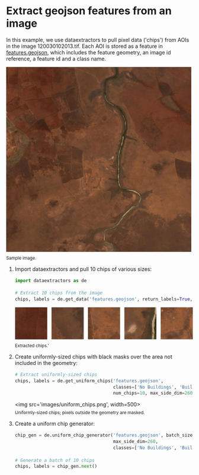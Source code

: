 # Extract geojson features from an image

In this example, we use dataextractors to pull pixel data ('chips') from AOIs in the image 120030102013.tif. Each AOI is stored as a feature in [features.geojson](https://github.com/PlatformStories/dataextractors/blob/master/example/features.geojson), which includes the feature geometry, an image id reference, a feature id and a class name. 

<img src='images/img.png' width=500>   
<sub>Sample image.</sub>

1. Import dataextractors and pull 10 chips of various sizes:

    ```python
    import dataextractors as de

    # Extract 10 chips from the image
    chips, labels = de.get_data('features.geojson', return_labels=True, num_chips=10)
    ```

    <img src='images/chips.png' width=700>  
    <sub>Extracted chips.'</sub>

2. Create uniformly-sized chips with black masks over the area not included in the geometry:

    ```python
    # Extract uniformly-sized chips
    chips, labels = de.get_uniform_chips('features.geojson',
                                         classes=['No Buildings', 'Buildings'],
                                         num_chips=10, max_side_dim=260)
    ```

    <img src='images/uniform_chips.png', width=500>  
    <sub>Uniformly-sized chips; pixels outside the geometry are masked.</sub>

3. Create a uniform chip generator:

    ```python
    chip_gen = de.uniform_chip_generator('features.geojson', batch_size=10,
                                         max_side_dim=260,
                                         classes=['No Buildings', 'Buildings'])

    # Generate a batch of 10 chips
    chips, labels = chip_gen.next()
    ```
